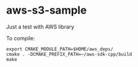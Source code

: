 # aws-s3-sample
Just a test with AWS library

To compile:

```
export CMAKE_MODULE_PATH=$HOME/aws_deps/
cmake . -DCMAKE_PREFIX_PATH=~/aws-sdk-cpp/build
make
```
